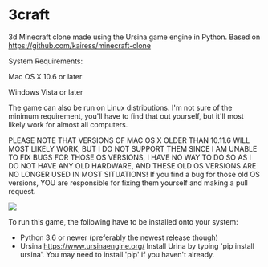 # 3craft

3d Minecraft clone made using the Ursina game engine in Python. Based on https://github.com/kairess/minecraft-clone

System Requirements:

Mac OS X 10.6 or later

Windows Vista or later

The game can also be run on Linux distributions. I'm not sure of the minimum requirement, you'll have to find that out yourself, but it'll most likely work for almost all computers.

PLEASE NOTE THAT VERSIONS OF MAC OS X OLDER THAN 10.11.6 WILL MOST LIKELY WORK, BUT I DO NOT SUPPORT THEM SINCE I AM UNABLE TO FIX BUGS FOR THOSE OS VERSIONS, I HAVE NO WAY TO DO SO AS I DO NOT HAVE ANY OLD HARDWARE, AND THESE OLD OS VERSIONS ARE NO LONGER USED IN MOST SITUATIONS!
If you find a bug for those old OS versions, YOU are responsible for fixing them yourself and making a pull request.


![](result.png)

To run this game, the following have to be installed onto your system:
- Python 3.6 or newer (preferably the newest release though)
- Ursina https://www.ursinaengine.org/
Install Urina by typing 'pip install ursina'. You may need to install 'pip' if you haven't already.
